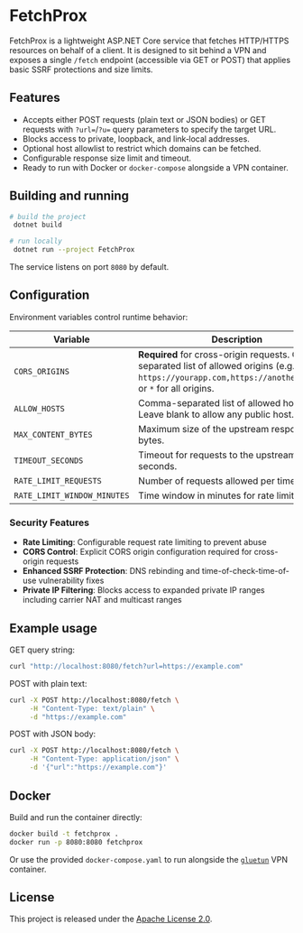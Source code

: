 # FetchProx

FetchProx is a lightweight ASP.NET Core service that fetches HTTP/HTTPS resources on behalf of a client. It is designed to sit behind a VPN and exposes a single `/fetch` endpoint (accessible via GET or POST) that applies basic SSRF protections and size limits.

## Features
- Accepts either POST requests (plain text or JSON bodies) or GET requests with `?url=`/`?u=` query parameters to specify the target URL.
- Blocks access to private, loopback, and link‑local addresses.
- Optional host allowlist to restrict which domains can be fetched.
- Configurable response size limit and timeout.
- Ready to run with Docker or `docker-compose` alongside a VPN container.

## Building and running
```bash
# build the project
 dotnet build

# run locally
 dotnet run --project FetchProx
```
The service listens on port `8080` by default.

## Configuration
Environment variables control runtime behavior:

| Variable | Description | Default |
|----------|-------------|---------|
| `CORS_ORIGINS` | **Required** for cross-origin requests. Comma-separated list of allowed origins (e.g., `https://yourapp.com,https://anotherapp.com`) or `*` for all origins. | *(none - CORS disabled)* |
| `ALLOW_HOSTS` | Comma-separated list of allowed hostnames. Leave blank to allow any public host. | *(none)* |
| `MAX_CONTENT_BYTES` | Maximum size of the upstream response in bytes. | `25000000` |
| `TIMEOUT_SECONDS` | Timeout for requests to the upstream server in seconds. | `30` |
| `RATE_LIMIT_REQUESTS` | Number of requests allowed per time window. | `100` |
| `RATE_LIMIT_WINDOW_MINUTES` | Time window in minutes for rate limiting. | `1` |

### Security Features
- **Rate Limiting**: Configurable request rate limiting to prevent abuse
- **CORS Control**: Explicit CORS origin configuration required for cross-origin requests
- **Enhanced SSRF Protection**: DNS rebinding and time-of-check-time-of-use vulnerability fixes
- **Private IP Filtering**: Blocks access to expanded private IP ranges including carrier NAT and multicast ranges

## Example usage
GET query string:
```bash
curl "http://localhost:8080/fetch?url=https://example.com"
```

POST with plain text:
```bash
curl -X POST http://localhost:8080/fetch \
     -H "Content-Type: text/plain" \
     -d "https://example.com"
```

POST with JSON body:
```bash
curl -X POST http://localhost:8080/fetch \
     -H "Content-Type: application/json" \
     -d '{"url":"https://example.com"}'
```

## Docker
Build and run the container directly:
```bash
docker build -t fetchprox .
docker run -p 8080:8080 fetchprox
```
Or use the provided `docker-compose.yaml` to run alongside the [`gluetun`](https://github.com/qdm12/gluetun) VPN container.

## License
This project is released under the [Apache License 2.0](LICENSE.txt).
